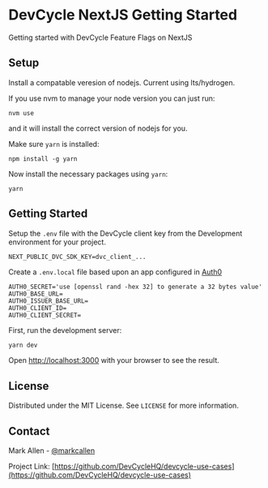 # DevCycle NextJS Getting Started

Getting started with DevCycle Feature Flags on NextJS

## Setup

Install a compatable veresion of nodejs. Current using lts/hydrogen.

If you use nvm to manage your node version you can just run:

```
nvm use
```

and it will install the correct version of nodejs for you.

Make sure `yarn` is installed:

```
npm install -g yarn
```

Now install the necessary packages using `yarn`:

```
yarn
```

## Getting Started

Setup the `.env` file with the DevCycle client key from the Development environment for your project.

```
NEXT_PUBLIC_DVC_SDK_KEY=dvc_client_...
```

Create a `.env.local` file based upon an app configured in [Auth0](https://manage.auth0.com/#/applications)

```
AUTH0_SECRET='use [openssl rand -hex 32] to generate a 32 bytes value'
AUTH0_BASE_URL=
AUTH0_ISSUER_BASE_URL=
AUTH0_CLIENT_ID=
AUTH0_CLIENT_SECRET=
```

First, run the development server:

```bash
yarn dev
```

Open [http://localhost:3000](http://localhost:3000) with your browser to see the result.

## License

Distributed under the MIT License. See `LICENSE` for more information.

## Contact

Mark Allen - [@markcallen](https://www.linkedin.com/in/markcallen/)

Project Link: [https://github.com/DevCycleHQ/devcycle-use-cases](https://github.com/DevCycleHQ/devcycle-use-cases)
